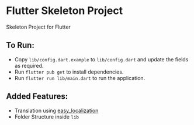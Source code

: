 # Flutter Skeleton Project

Skeleton Project for Flutter

## To Run:
- Copy `lib/config.dart.example` to `lib/config.dart` and update the fields as required.
- Run `flutter pub get` to install dependencies.
- Run `flutter run lib/main.dart` to run the application.


## Added Features:
- Translation using [easy_localization](https://github.com/aissat/easy_localization)
- Folder Structure inside `lib`